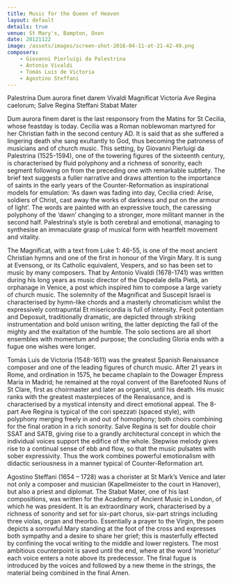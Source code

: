 ```yaml
---
title: Music for the Queen of Heaven
layout: default
details: true
venue: St Mary's, Bampton, Oxon
date: 20121122
image: /assets/images/screen-shot-2016-04-11-at-21-42-49.png
composers:
    - Giovanni Pierluigi da Palestrina
    - Antonio Vivaldi
    - Tomás Luis de Victoria
    - Agostino Steffani
---
```

Palestrina Dum aurora finet darem
Vivaldi Magnificat
Victoria Ave Regina caelorum; Salve Regina
Steffani Stabat Mater

Dum aurora finem daret is the last responsory from the Matins for St Cecilia, whose feastday is today.  Cecilia was a Roman noblewoman martyred for her Christian faith in the second century AD. It is said that as she suffered a lingering death she sang exultantly to God, thus becoming the patroness of musicians and of church music.  This setting, by Giovanni Pierluigi da Palestrina (1525-1594), one of the towering figures of the sixteenth century, is characterised by fluid polyphony and a richness of sonority, each segment following on from the preceding one with remarkable subtlety.  The brief text suggests a fuller narrative and draws attention to the importance of saints in the early years of the Counter-Reformation as inspirational models for emulation: ‘As dawn was fading into day, Cecilia cried: Arise, soldiers of Christ, cast away the works of darkness and put on the armour of light’.  The words are painted with an expressive touch, the caressing polyphony of the ‘dawn’ changing to a stronger, more militant manner in the second half.  Palestrina’s style is both cerebral and emotional, managing to synthesise an immaculate grasp of musical form with heartfelt movement and vitality.

The Magnificat, with a text from Luke 1: 46-55, is one of the most ancient Christian hymns and one of the first in honour of the Virgin Mary.  It is sung at Evensong, or its Catholic equivalent, Vespers, and so has been set to music by many composers.  That by Antonio Vivaldi (1678-1741) was written during his long years as music director of the Ospedale della Pietà, an orphanage in Venice, a post which inspired him to compose a large variety of church music.  The solemnity of the Magnificat and Suscepit Israel is characterised by hymn-like chords and a masterly chromaticism whilst the expressively contrapuntal Et misericordia is full of intensity.  Fecit potentiam and Deposuit, traditionally dramatic, are depicted through striking instrumentation and bold unison writing, the latter depicting the fall of the mighty and the exaltation of the humble.  The solo sections are all short ensembles with momentum and purpose; the concluding Gloria ends with a fugue one wishes were longer.

Tomás Luis de Victoria (1548-1611) was the greatest Spanish Renaissance composer and one of the leading figures of church music.  After 21 years in Rome, and ordination in 1575, he became chaplain to the Dowager Empress Maria in Madrid; he remained at the royal convent of the Barefooted Nuns of St Clare, first as choirmaster and later as organist, until his death.  His music ranks with the greatest masterpieces of the Renaissance, and is characterised by a mystical intensity and direct emotional appeal.  The 8-part Ave Regina is typical of the cori spezzati (spaced style), with polyphony merging freely in and out of homophony; both choirs combining for the final oration in a rich sonority. Salve Regina is set for double choir SSAT and SATB, giving rise to a grandly architectural concept in which the individual voices support the edifice of the whole.  Stepwise melody gives rise to a continual sense of ebb and flow, so that the music pulsates with sober expressivity.  Thus the work combines powerful emotionalism with didactic seriousness in a manner typical of Counter-Reformation art.

Agostino Steffani (1654 – 1728) was a chorister at St Mark’s Venice and later not only a composer and musician (Kapellmeister to the court in Hanover), but also a priest and diplomat.  The Stabat Mater, one of his last compositions, was written for the Academy of Ancient Music in London, of which he was president.  It is an extraordinary work, characterised by a richness of sonority and set for six-part chorus, six-part strings including three violas, organ and theorbo.  Essentially a prayer to the Virgin, the poem depicts a sorrowful Mary standing at the foot of the cross and expresses both sympathy and a desire to share her grief; this is masterfully effected by confining the vocal writing to the middle and lower registers.  The most ambitious counterpoint is saved until the end, where at the word ‘morietur’ each voice enters a note above its predecessor.  The final fugue is introduced by the voices and followed by a new theme in the strings, the material being combined in the final Amen.